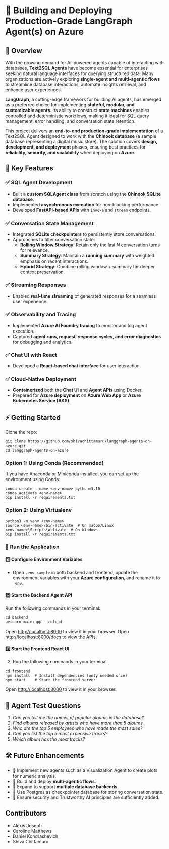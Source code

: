# 🚀 Building and Deploying Production-Grade LangGraph Agent(s) on Azure

## 📌 Overview

With the growing demand for AI-powered agents capable of interacting with databases, **Text2SQL Agents** have become essential for enterprises seeking natural language interfaces for querying structured data. Many organizations are actively exploring **single-agent and multi-agentic flows** to streamline database interactions, automate insights retrieval, and enhance user experiences.

**LangGraph**, a cutting-edge framework for building AI agents, has emerged as a preferred choice for implementing **stateful, modular, and customizable agents**. Its ability to construct **state machines** enables controlled and deterministic workflows, making it ideal for SQL query management, error handling, and conversation state retention.

This project delivers an **end-to-end production-grade implementation** of a Text2SQL Agent designed to work with the **Chinook database** (a sample database representing a digital music store). The solution covers **design, development, and deployment** phases, ensuring best practices for **reliability, security, and scalability** when deploying on **Azure**.

## 🎯 Key Features

### ✅ SQL Agent Development
- Built a **custom SQLAgent class** from scratch using the **Chinook SQLite database**.
- Implemented **asynchronous execution** for non-blocking performance.
- Developed **FastAPI-based APIs** with `invoke` and `stream` endpoints.

### ✅ Conversation State Management
- Integrated **SQLite checkpointers** to persistently store conversations.
- Approaches to filter conversation state:
  - **Rolling Window Strategy**: Retain only the last *N* conversation turns for relevance.
  - **Summary Strategy**: Maintain a **running summary** with weighted emphasis on recent interactions.
  - **Hybrid Strategy**: Combine rolling window + summary for deeper context preservation.

### ✅ Streaming Responses
- Enabled **real-time streaming** of generated responses for a seamless user experience.

### ✅ Observability and Tracing
- Implemented **Azure AI Foundry tracing** to monitor and log agent execution.
- Captured **agent runs, request-response cycles, and error diagnostics** for debugging and analytics.

### ✅ Chat UI with React
- Developed a **React-based chat interface** for user interaction.

### ✅ Cloud-Native Deployment
- **Containerized** both the **Chat UI** and **Agent APIs** using Docker.
- Prepared for **Azure deployment** on **Azure Web App** or **Azure Kubernetes Service (AKS)**.


## ⚡ Getting Started

Clone the repo:
```console
git clone https://github.com/shivachittamuru/langgraph-agents-on-azure.git
cd langgraph-agents-on-azure
```

### Option 1: Using Conda (Recommended)
If you have Anaconda or Miniconda installed, you can set up the environment using Conda:
```console
conda create --name <env-name> python=3.10
conda activate <env-name>
pip install -r requirements.txt
```

### Option 2: Using Virtualenv
```console
python3 -m venv <env-name>
source <env-name>/bin/activate  # On macOS/Linux
<env-name>\Scripts\activate  # On Windows
pip install -r requirements.txt
```

### 🚀 Run the Application

#### 1️⃣ Configure Environment Variables  
- Open `.env-sample` in both backend and frontend, update the environment variables with your **Azure configuration**, and rename it to `.env`.  

#### 2️⃣ Start the Backend Agent API  
Run the following commands in your terminal:  
```console
cd backend
uvicorn main:app --reload
```
Open [http://localhost:8000](http://localhost:8000) to view it in your browser.
Open [http://localhost:8000/docs](http://localhost:8000/docs) to view the APIs. 

#### 3️⃣ Start the Frontend React UI
3. Run the following commands in your terminal:
```console
cd frontend
npm install  # Install dependencies (only needed once)
npm start    # Start the frontend server
```
Open [http://localhost:3000](http://localhost:3000) to view it in your browser.


## 📝 Agent Test Questions  

1. *Can you tell me the names of popular albums in the database?*  
2. *Find albums released by artists who have more than 5 albums.*  
3. *Who are the top 5 employees who have made the most sales?*  
4. *Can you list the top 5 most expensive tracks?*  
5. *Which album has the most tracks?*  



## 🛠️ Future Enhancements
- 🔹 Implement new agents such as a Visualization Agent to create plots for numeric analysis.
- 🔹 Build and deploy **multi-agentic flows**.
- 🔹 Expand to support **multiple database backends**.
- 🔹 Use Postgres as checkpointer database for storing conversation state.
- 🔹 Ensure security and Trustworthy AI principles are sufficiently added.


## Contributors

- Alexis Joseph
- Caroline Matthews
- Daniel Kondrashevich
- Shiva Chittamuru
